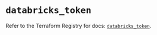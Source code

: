 # `databricks_token`

Refer to the Terraform Registry for docs: [`databricks_token`](https://registry.terraform.io/providers/databricks/databricks/1.80.0/docs/resources/token).

